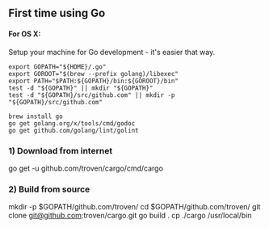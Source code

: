 ## First time using Go

#### For OS X:

Setup your machine for Go development - it's easier that way.

```
export GOPATH="${HOME}/.go"
export GOROOT="$(brew --prefix golang)/libexec"
export PATH="$PATH:${GOPATH}/bin:${GOROOT}/bin"
test -d "${GOPATH}" || mkdir "${GOPATH}"
test -d "${GOPATH}/src/github.com" || mkdir -p "${GOPATH}/src/github.com"

brew install go
go get golang.org/x/tools/cmd/godoc
go get github.com/golang/lint/golint
```

### 1) Download from internet

go get -u github.com/troven/cargo/cmd/cargo

### 2) Build from source

mkdir -p $GOPATH/github.com/troven/
cd $GOPATH/github.com/troven/
git clone git@github.com:troven/cargo.git
go build .
cp ./cargo /usr/local/bin






